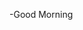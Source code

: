 -Good Morning

<!---
Varrox/Varrox is a ✨ special ✨ repository because its `README.md` (this file) appears on your GitHub profile.
You can click the Preview link to take a look at your changes.
--->
